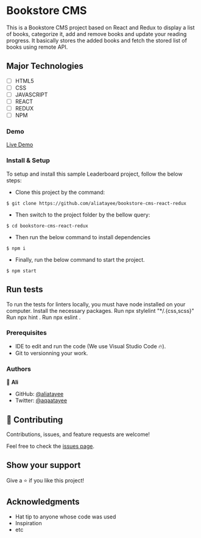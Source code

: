 
# Bookstore CMS
This is a Bookstore CMS project based on React and Redux to display a list of books, categorize it, add and remove books and update your reading progress. It basically stores the added books and fetch the stored list of books using remote API.  
## Major Technologies
- [ ] HTML5
- [ ] CSS
- [ ] JAVASCRIPT
- [ ] REACT
- [ ] REDUX
- [ ] NPM
### Demo
[Live Demo](https://bookstore-cms-aliatayee.netlify.app/)
### Install & Setup

To setup and install this sample Leaderboard project, follow the below steps:
- Clone this project by the command: 

```
$ git clone https://github.com/aliatayee/bookstore-cms-react-redux
```

- Then switch to the project folder by the bellow query:

```
$ cd bookstore-cms-react-redux
```

- Then run the below command to install dependencies

```
$ npm i
```
- Finally, run the below command to start the project.

```
$ npm start
```

## Run tests 
To run the tests for linters locally, you must have node installed on your computer. Install the necessary packages. Run npx stylelint "*/.{css,scss}" Run npx hint . Run npx eslint .

### Prerequisites

- IDE to edit and run the code (We use Visual Studio Code 🔥).
- Git to versionning your work.

### Authors
👤 **Ali**

- GitHub: [@aliatayee](https://github.com/aliatayee)
- Twitter: [@aqaatayee](https://twitter.com/aqaatayee)


## 🤝 Contributing
Contributions, issues, and feature requests are welcome!

Feel free to check the [issues page](../../issues/).

## Show your support
Give a ⭐️ if you like this project!

## Acknowledgments
- Hat tip to anyone whose code was used
- Inspiration
- etc
